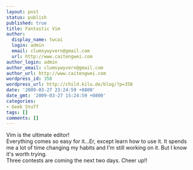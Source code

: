 ```yaml
---
layout: post
status: publish
published: true
title: Fantastic Vim
author:
  display_name: twcai
  login: admin
  email: clumsywyvern@gmail.com
  url: http://www.caitengwei.com
author_login: admin
author_email: clumsywyvern@gmail.com
author_url: http://www.caitengwei.com
wordpress_id: 358
wordpress_url: http://child.kilu.de/blog/?p=358
date: '2009-03-27 23:24:59 +0800'
date_gmt: '2009-03-27 15:24:59 +0800'
categories:
- Geek Stuff
tags: []
comments: []
---
```

<p>Vim is the ultimate editor!<br />
Everything comes so easy for it...Er, except learn how to use it. It spends me a lot of time changing my habits and I'm still working on it. But I know it's worth trying.<br />
Three contests are coming the next two days. Cheer up!!</p>
